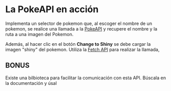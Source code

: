 # La PokeAPI en acción

Implementa un selector de pokemon que, al escoger el nombre de un pokemon, se realice una llamada a la [PokeAPI](https://pokeapi.co/) y recupere el nombre y la ruta a una imagen del Pokemon.

Además, al hacer clic en el botón **Change to Shiny** se debe cargar la imagen "shiny" del pokemon. Utiliza la [Fetch API](https://developer.mozilla.org/en-US/docs/Web/API/Fetch_API/Using_Fetch) para realizar la llamada,

## BONUS
Existe una bilbioteca para facilitar la comunicación con esta API.
Búscala en la documentación y úsal 
